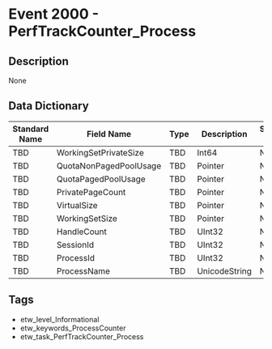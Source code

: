 # Event 2000 - PerfTrackCounter_Process

## Description
None

## Data Dictionary
|Standard Name|Field Name|Type|Description|Sample Value|
|---|---|---|---|---|
|TBD|WorkingSetPrivateSize|TBD|Int64|None|None|
|TBD|QuotaNonPagedPoolUsage|TBD|Pointer|None|None|
|TBD|QuotaPagedPoolUsage|TBD|Pointer|None|None|
|TBD|PrivatePageCount|TBD|Pointer|None|None|
|TBD|VirtualSize|TBD|Pointer|None|None|
|TBD|WorkingSetSize|TBD|Pointer|None|None|
|TBD|HandleCount|TBD|UInt32|None|None|
|TBD|SessionId|TBD|UInt32|None|None|
|TBD|ProcessId|TBD|UInt32|None|None|
|TBD|ProcessName|TBD|UnicodeString|None|None|

## Tags
* etw_level_Informational
* etw_keywords_ProcessCounter
* etw_task_PerfTrackCounter_Process